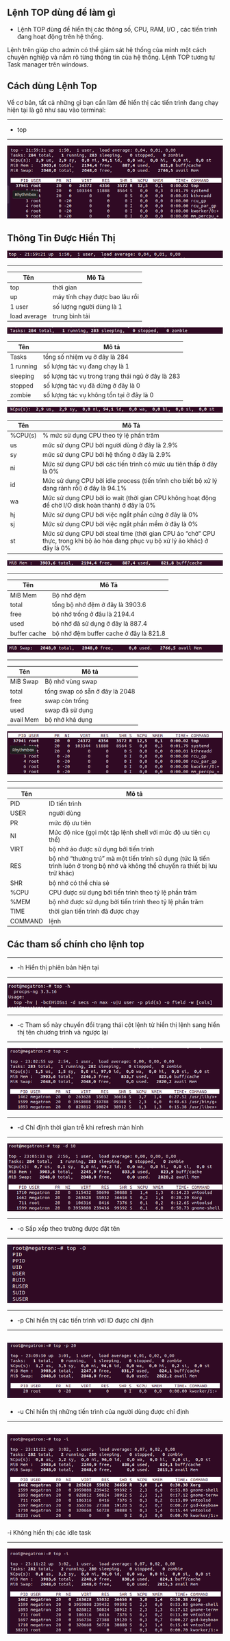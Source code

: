 ## Lệnh TOP dùng để làm gì

- Lệnh TOP dùng để hiển thị các thông số, CPU, RAM, I/O , các tiến trình đang hoạt động trên hệ thống.

Lệnh trên giúp cho admin có thể giám sát hệ thống của mình một cách chuyên nghiệp và nắm rõ từng thông tin của hệ thống. Lệnh TOP tương tự Task manager trên windows. 


## Cách dùng Lệnh Top

Về cơ bản, tất cả những gì bạn cần làm để hiển thị các tiến trình đang chạy hiện tại là gõ như sau vào terminal:

---
- top
---

![topimage1](Image/topimage1.png)


## Thông Tin Được Hiển Thị

![topimage2](Image/topimage2.png)

---
|Tên|Mô Tả|
|-|-|
|top|thời gian|
|up|máy tính chạy được bao lâu rồi|
|1 user|số lượng người dùng là 1|
|load average|trung bình tải|

![topimage3](Image/topimage3.png)

|Tên|Mô tả|
|-|-|
|Tasks|tổng số nhiệm vụ ở đây là 284|
|1 running|số lượng tác vụ đang chạy là 1|
|sleeping|số lượng tác vụ trong trạng thái ngủ ở đây là 283|
|stopped|số lượng tác vụ đã dừng ở đây là 0|
|zombie|số lượng tác vụ không tồn tại ở đây là 0|

![topimage4](Image/topimage4.png)

|Tên |Mô Tả|
|-|-|
|%CPU(s)|% mức sử dụng CPU theo tỷ lệ phần trăm|
|us| mức sử dụng CPU bời người dùng ở đây là 2.9%|
|sy|mức sử dụng CPU bởi hệ thống ở đây là 2.9%|
|ni|Mức sử dụng CPU bởi các tiến trình có mức ưu tiên thấp ở đây là 0%|
|id|Mức sử dụng CPU bởi idle process (tiến trình cho biết bộ xử lý đang rảnh rỗi) ở đây là 94.1%|
|wa|Mức sử dụng CPU bởi io wait (thời gian CPU không hoạt động để chờ I/O disk hoàn thành) ở đây là 0%|
|hj|Mức sử dụng CPU bởi việc ngắt phần cứng ở đây là 0%|
|sj|Mức sử dụng CPU bởi việc ngắt phần mềm ở đây là 0%|
|st|Mức sử dụng CPU bởi steal time (thời gian CPU ảo “chờ” CPU thực, trong khi bộ ảo hóa đang phục vụ bộ xử lý ảo khác) ở đây là 0%|

![topimage5](Image/topimage5.png)

---
|Tên|Mô Tả|
|-|-|
|MiB Mem|Bộ nhớ đệm|
|total|tổng bộ nhớ đệm ở đây là 3903.6|
|free|bộ nhớ trống ở đâu là 2194.4|
|used|bộ nhớ đã sử dụng ở đây là 887.4|
|buffer cache|bộ nhớ đệm buffer cache ở đây là 821.8|

![topimage6](Image/topimage6.png)

---
|Tên|Mô tả|
|-|-|
|MiB Swap|Bộ nhớ vùng swap | 
|total|tổng swap có sẵn ở đây là 2048|
|free|swap còn trống|
|used|swap đã sử dụng|
|avail Mem|bộ nhớ khả dụng|

![topimage7](Image/topimage7.png)

---
|Tên|Mô tả|
|-|-|
|PID|ID tiến trình|
|USER |người dùng|
|PR |mức độ ưu tiên|
|NI |Mức độ nice (gọi một tập lệnh shell với mức độ ưu tiên cụ thể)|
|VIRT|bộ nhớ ảo được sử dụng bởi tiến trình|
|RES|bộ nhớ “thường trú” mà một tiến trình sử dụng (tức là tiến trình luôn ở trong bộ nhớ và không thể chuyển ra thiết bị lưu trữ khác)|
|SHR|bộ nhớ có thể chia sẻ|
|%CPU|CPU được sử dụng bởi tiến trình theo tỷ lệ phần trăm|
|%MEM|bộ nhớ được sử dụng bởi tiến trình theo tỷ lệ phần trăm|
|TIME|thời gian tiến trình đã được chạy|
|COMMAND|lệnh|

## Các tham số chính cho lệnh top


---
- -h Hiển thị phiên bản hiện tại

---
![topimage8](Image/topimage8.png)

---
- -c Tham số này chuyển đổi trạng thái cột lệnh từ hiển thị lệnh sang hiển thị tên chương trình và ngược lại
---
![topimage9](Image/topimage9.png)

---
- -d Chỉ định thời gian trễ khi refresh màn hình
---
![topimage10](Image/topimage10.png)

---
- -o Sắp xếp theo trường được đặt tên
---

![topimage11](Image/topimage11.png)

---
- -p Chỉ hiển thị các tiến trình với ID được chỉ định

---
![topimage12](Image/topimage12.png)
---
- -u Chỉ hiển thị những tiến trình của người dùng được chỉ định
---
![topimage13](Image/topimage13.png)
---

-i Không hiển thị các idle task

---
![topimage14](Image/topimage14.png)




